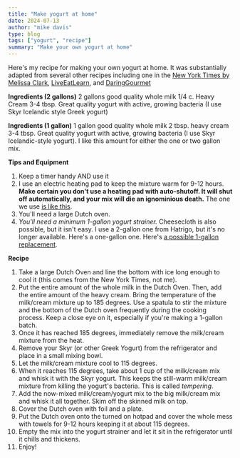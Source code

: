 ```yaml
---
title: "Make yogurt at home"
date: 2024-07-13
author: "mike davis"
type: blog
tags: ["yogurt", "recipe"]
summary: "Make your own yogurt at home"
---
```

Here's my recipe for making your own yogurt at home. It was substantially adapted from several other recipes including one in the [New York Times by Melissa Clark](https://cooking.nytimes.com/recipes/1017991-creamy-homemade-yogurt), [LiveEatLearn](https://www.liveeatlearn.com/greek-yogurt/), and [DaringGourmet](https://www.daringgourmet.com/easy-homemade-greek-yogurt/)

**Ingredients (2 gallons)**
2 gallons good quality whole milk
1/4 c. Heavy Cream
3-4 tbsp. Great quality yogurt with active, growing bacteria (I use Skyr Icelandic style Greek yogurt)

**Ingredients (1 gallon)**
1 gallon good quality whole milk
2 tbsp. heavy cream
3-4 tbsp. Great quality yogurt with active, growing bacteria (I use Skyr Icelandic-style yogurt). I like this amount for either the one or two gallon mix. 


**Tips and Equipment**
1. Keep a timer handy AND use it
2. I use an electric heating pad to keep the mixture warm for 9-12 hours. **Make certain you don't use a heating pad with auto-shutoff. It will shut off automatically, and your mix will die an ignominious death.** The one we use [is like this](https://www.amazon.com/Sunbeam-732-500-King-Heating-UltraHeatTechnology/dp/B00075M1T6/).
3. You'll need a large Dutch oven.
4. *You'll need a minimum 1-gallon yogurt strainer.* Cheesecloth is also possible, but it isn't easy. I use a 2-gallon one from Hatrigo, but it's no longer available. Here's a one-gallon one. Here's [a possible 1-gallon replacement](https://www.amazon.com/Bear-Greeks-separator-eco-friendly-materials/dp/B0CP3QD3YJ/ref=sr_1_6).

**Recipe**
1. Take a large Dutch Oven and line the bottom with ice long enough to cool it (this comes from the New York Times, not me).
2. Put the entire amount of the whole milk in the Dutch Oven. Then, add the entire amount of the heavy cream. Bring the temperature of the milk/cream mixture up to 185 degrees. Use a spatula to stir the mixture and the bottom of the Dutch oven frequently during the cooking process. Keep a close eye on it, especially if you're making a 1-gallon batch. 
3. Once it has reached 185 degrees, immediately remove the milk/cream mixture from the heat. 
4. Remove your Skyr (or other Greek Yogurt) from the refrigerator and place in a small mixing bowl. 
5. Let the milk/cream mixture cool to 115 degrees. 
6. When it reaches 115 degrees, take about 1 cup of the milk/cream mix and whisk it with the Skyr yogurt. This keeps the still-warm milk/cream mixture from killing the yogurt's bacteria. This is called *tempering*. 
7. Add the now-mixed milk/cream/yogurt mix to the big milk/cream mix and whisk it all together. Skim off the skinned milk on top. 
8. Cover the Dutch oven with foil and a plate. 
9. Put the Dutch oven onto the turned on hotpad and cover the whole mess with towels for 9-12 hours keeping it at about 115 degrees. 
10. Empty the mix into the yogurt strainer and let it sit in the refrigerator until it chills and thickens. 
11. Enjoy!